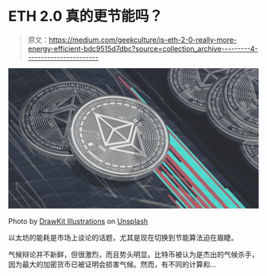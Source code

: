# ETH 2.0 真的更节能吗？

> 原文：<https://medium.com/geekculture/is-eth-2-0-really-more-energy-efficient-bdc9515d7dbc?source=collection_archive---------4----------------------->

![](img/87965599a48c7a6abed84c5c0bfe2d5b.png)

Photo by [DrawKit Illustrations](https://unsplash.com/@drawkit?utm_source=medium&utm_medium=referral) on [Unsplash](https://unsplash.com?utm_source=medium&utm_medium=referral)

以太坊的能耗是市场上谈论的话题，尤其是现在切换到节能算法迫在眉睫。

气候辩论并不新鲜，但很激烈，而且势头明显。比特币被认为是杰出的气候杀手，因为最大的加密货币已被证明会损害气候。然而，有不同的计算和…